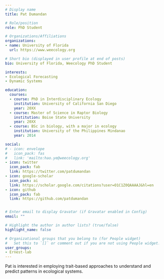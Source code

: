 ```yaml
---
# Display name
title: Pat Dumandan

# Role/position
role: PhD Student

# Organizations/Affiliations
organizations:
- name: University of Florida
  url: https://www.weecology.org

# Short bio (displayed in user profile at end of posts)
bio: University of Florida, Weecology PhD Student

interests:
- Ecological Forecasting
- Dynamic Systems

education:
  courses:
  - course: PhD in Interdisciplinary Ecology
    institution: University of California San Diego
    year: 20XX
  - course: Master of Science in Raptor Biology
    institution: Boise State University
    year: 20XX
  - course: BSc in biology, with a major in ecology
    institution: University of the Philippines Mindanao
    year: 2014

social:
# - icon: envelope
#   icon_pack: fas
#   link: 'mailto:hao.ye@weecology.org'
- icon: twitter
  icon_pack: fab
  link: https://twitter.com/patdumandan
- icon: google-scholar
  icon_pack: ai
  link: https://scholar.google.com/citations?user=O1C1Z0QAAAAJ&hl=en
- icon: github
  icon_pack: fab
  link: https://github.com/patdumandan


# Enter email to display Gravatar (if Gravatar enabled in Config)
email: ""

# Highlight the author in author lists? (true/false)
highlight_name: false

# Organizational groups that you belong to (for People widget)
#   Set this to `[]` or comment out if you are not using People widget.
user_groups:
- Ernest-lab
---
```


Pat is interested in employing trait-based approaches to understand and predict patterns in ecological systems.
